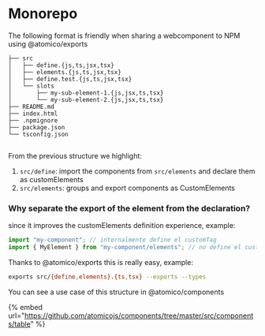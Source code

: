 # Monorepo

The following format is friendly when sharing a webcomponent to NPM using @atomico/exports

```
├── src
│   ├── define.{js,ts,jsx,tsx}
│   ├── elements.{js,ts,jsx,tsx}
│   ├── define.test.{js,ts,jsx,tsx}
│   └── slots
│       ├── my-sub-element-1.{js,jsx,ts,tsx}
│       └── my-sub-element-2.{js,jsx,ts,tsx}
├── README.md
├── index.html
├── .npmignore
├── package.json
└── tsconfig.json
    
```

From the previous structure we highlight:

1. `src/define`: import the components from `src/elements` and declare them as customElements
2. `src/elements`: groups and export components as CustomElements

### Why separate the export of the element from the declaration?

since it improves the customElements definition experience, example:

```jsx
import "my-component"; // internalmente define el customTag
import { MyElement } from "my-component/elements"; // no define el customTag
```

Thanks to @atomico/exports this is really easy, example:

```bash
exports src/{define,elements}.{ts,tsx} --exports --types
```

You can see a use case of this structure in @atomico/components

{% embed url="https://github.com/atomicojs/components/tree/master/src/components/table" %}
